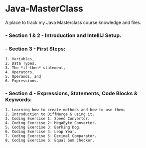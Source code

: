 # Java-MasterClass
A place to track my Java Masterclass course knowledge and files.

### - Section 1 & 2 - Introduction and IntelliJ Setup.
### - Section 3 - First Steps:
    1. Variables,
    2. Data Types,
    3. The *if-then* statement,
    4. Operators,
    5. Operands, and
    6. Expressions. 
### - Section 4 - Expressions, Statements, Code Blocks & Keywords:
    1. Learning how to create methods and how to use them.
    2. Introduction to DiffMerge & using it.
    3. Coding Exercise 1: Speed Convertor.
    4. Coding Exercise 2: MegaByte Converter.
    5. Coding Exercise 3: Barking Dog.
    6. Coding Exercise 4: Leap Year.
    7. Coding Exercise 5: Decimal Comparator.
    8. Coding Exercise 6: Equal Sum Checker.
    
